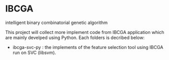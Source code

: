 # IBCGA
intelligent binary combinatorial genetic algorithm

This project will collect more implement code from IBCGA application which are mainly develped using Python.
Each folders is decribed below:

* ibcga-svc-py : the implements of the feature selection tool using IBCGA run on SVC (libsvm).



